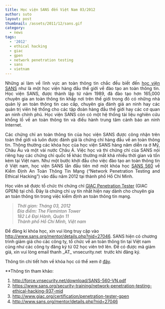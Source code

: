 ```yaml
---
title: Học viện SANS đến Việt Nam 03/2012
author: suto
layout: post
thumbnail: /assets/2011/12/sans.gif
category:
  - news
tags:
  - '2012'
  - ethical hacking
  - giac
  - gpen
  - network penetration testing
  - sans
  - vietnam
---
```

<p style="text-align: justify">
  Những ai làm về lĩnh vực an toàn thông tin chắc đều biết đến <a href="http://www.sans.org" target="_blank">học viện SANS</a> như là một học viện hàng đầu thế giới về đào tạo an toàn thông tin. Học viện SANS, được thành lập từ năm 1989, đã đào tạo hơn 165,000 chuyên gia an toàn thông tin khắp nơi trên thế giới trong đó có những nhà quản lý an toàn thông tin cao cấp, chuyên gia đánh giá an ninh hay các quản trị viên hệ thống cho các tập đoàn hàng đầu thế giới hay các cơ quan an ninh chính phủ. Học viện SANS còn có một hệ thống tài liệu nghiên cứu khổng lồ về an toàn thông tin và điều hành trung tâm cảnh báo an ninh Internet.
</p>

<p style="text-align: justify">
  Các chứng chỉ an toàn thông tin của học viện SANS được công nhận trên toàn thế giới và luôn được đánh giá là chứng chỉ hàng đầu về an toàn thông tin. Thông thường các khóa học của học viện SANS hàng năm diễn ra ở Mỹ, Châu Âu và một vài nước Châu Á. Việc học và thi chứng chỉ của SANS nói riêng hay các chứng chỉ quốc tế khác thường mất khá nhiều thời gian và tốn kém tại Việt nam. Như một bước khởi đầu cho việc đào tạo an toàn thông tin ở Việt nam, học viện SANS lần đầu tiên mở một khóa học <a href="https://www.sans.org/security-training/network-penetration-testing-ethical-hacking-937-mid" target="_blank">SANS 560</a> về Kiểm Định An Toàn Thông Tin Mạng (“Network Penetration Testing and Ethical Hacking”) vào đầu năm 2012 tại thành phố Hồ Chí Minh.
</p>

Học viên sẽ được tổ chức thi chứng chỉ <a href="http://www.giac.org/certification/penetration-tester-gpen" target="_blank">GIAC Penetration Tester</a> (GIAC GPEN) tại chỗ. Đây là chứng chỉ uy tín nhất hiện nay dành cho chuyên gia an toàn thông tin trong việc kiểm định an toàn thông tin mạng.

> <address>
>   Thời gian: Tháng 03, 2012<br /> Địa điểm: The Fleminton Tower<br /> 182 Lê Đại Hành, Quận 11<br /> Thành phố Hồ Chí Minh, Việt nam</p>
> </address>

Để đăng kí khóa học, xin vui lòng truy cập vào <http://www.sans.org/mentor/details.php?nid=27046>. SANS hiện có chương trình giảm giá cho các công ty, tổ chức về an toàn thông tin tại Việt nam cũng như các công ty đăng ký từ 02 học viên trở lên. Để có được mã giảm giá, xin vui lòng email thanh \_AT\_ vnsecurity.net  trước khi đăng ký.

Thông tin chi tiết hơn về khóa học có thể xem ở <a href="http://force.vnsecurity.net/download/SANS-560-VN.pdf" target="_self">đây</a>.

**Thông tin tham khảo:  

1.  <a href="http://force.vnsecurity.net/download/SANS-560-VN.pdf" target="_blank">http://force.vnsecurity.net/download/SANS-560-VN.pdf</a>
2.  <a href="https://www.sans.org/security-training/network-penetration-testing-ethical-hacking-937-mid" target="_blank">https://www.sans.org/security-training/network-penetration-testing-ethical-hacking-937-mid</a>
3.  <a href="http://www.giac.org/certification/penetration-tester-gpen" target="_blank">http://www.giac.org/certification/penetration-tester-gpen</a>
4.  <a href="http://www.sans.org/mentor/details.php?nid=27046" target="_blank">http://www.sans.org/mentor/details.php?nid=27046</a>